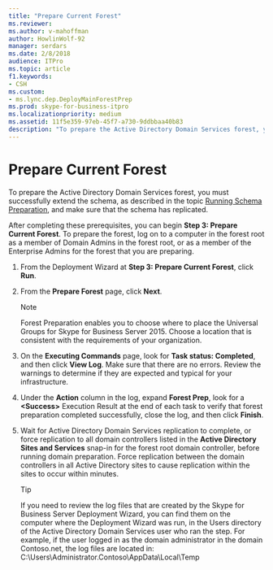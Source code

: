 ```yaml
---
title: "Prepare Current Forest"
ms.reviewer: 
ms.author: v-mahoffman
author: HowlinWolf-92
manager: serdars
ms.date: 2/8/2018
audience: ITPro
ms.topic: article
f1.keywords:
- CSH
ms.custom:
- ms.lync.dep.DeployMainForestPrep
ms.prod: skype-for-business-itpro
ms.localizationpriority: medium
ms.assetid: 11f5e359-97eb-45f7-a730-9ddbbaa40b83
description: "To prepare the Active Directory Domain Services forest, you must successfully extend the schema, as described in the topic Running Schema Preparation, and make sure that the schema has replicated."
---
```


# Prepare Current Forest

To prepare the Active Directory Domain Services forest, you must successfully extend the schema, as described in the topic [Running Schema Preparation](/previous-versions/office/lync-server-2013/lync-server-2013-preparing-the-active-directory-schema), and make sure that the schema has replicated.

After completing these prerequisites, you can begin **Step 3: Prepare Current Forest**. To prepare the forest, log on to a computer in the forest root as a member of Domain Admins in the forest root, or as a member of the Enterprise Admins for the forest that you are preparing.

1. From the Deployment Wizard at **Step 3: Prepare Current Forest**, click **Run**.

2. From the **Prepare Forest** page, click **Next**.

    > [!NOTE]
    > Forest Preparation enables you to choose where to place the Universal Groups for Skype for Business Server 2015. Choose a location that is consistent with the requirements of your organization.

3. On the **Executing Commands** page, look for **Task status: Completed**, and then click **View Log**. Make sure that there are no errors. Review the warnings to determine if they are expected and typical for your infrastructure.

4. Under the **Action** column in the log, expand **Forest Prep**, look for a **\<Success\>** Execution Result at the end of each task to verify that forest preparation completed successfully, close the log, and then click **Finish**.

5. Wait for Active Directory Domain Services replication to complete, or force replication to all domain controllers listed in the **Active Directory Sites and Services** snap-in for the forest root domain controller, before running domain preparation. Force replication between the domain controllers in all Active Directory sites to cause replication within the sites to occur within minutes.

    > [!TIP]
    > If you need to review the log files that are created by the Skype for Business Server Deployment Wizard, you can find them on the computer where the Deployment Wizard was run, in the Users directory of the Active Directory Domain Services user who ran the step. For example, if the user logged in as the domain administrator in the domain Contoso.net, the log files are located in: C:\Users\Administrator.Contoso\AppData\Local\Temp